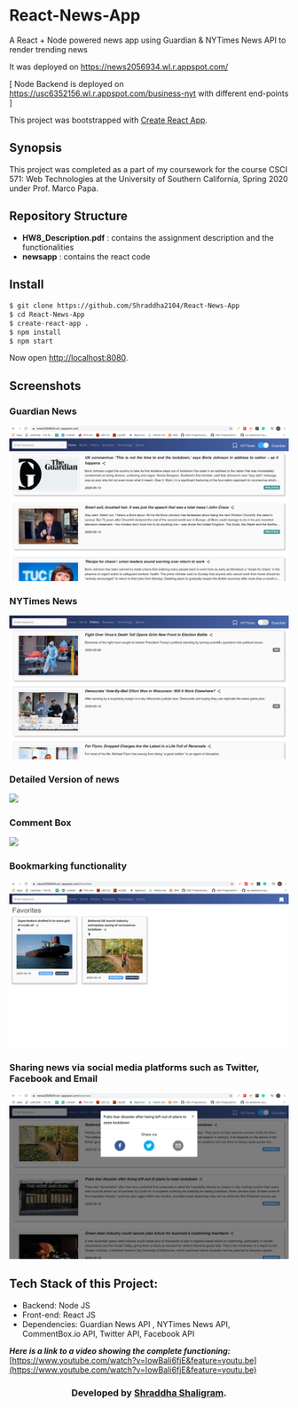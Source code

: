 # React-News-App
A React + Node powered news app using Guardian &amp; NYTimes News API to render trending news

It was deployed on https://news2056934.wl.r.appspot.com/

[ Node Backend is deployed on https://usc6352156.wl.r.appspot.com/business-nyt with different end-points ]

This project was bootstrapped with [Create React App](https://github.com/facebook/create-react-app).

## Synopsis

This project was completed as a part of my coursework for the course CSCI 571: Web Technologies at the University of Southern California, Spring 2020 under Prof. Marco Papa.

## Repository Structure

* **HW8_Description.pdf** : contains the assignment description and the functionalities
* **newsapp** : contains the react code

## Install

    $ git clone https://github.com/Shraddha2104/React-News-App
    $ cd React-News-App
    $ create-react-app .
    $ npm install
    $ npm start
    
    
Now open [http://localhost:8080](http://localhost:8080).

## Screenshots

<h3>Guardian News</h3>
<img src="1.png"  />

<h3>NYTimes News</h3>
<img src="2.png"  />

<h3>Detailed Version of news</h3>
<img src="3.png"  />

<h3>Comment Box </h3>
<img src="4.png"  />

<h3>Bookmarking functionality</h3>
<img src="5.png"  />


<h3>Sharing news via social media platforms such as Twitter, Facebook and Email</h3>
<img src="6.png"  />
  
  
  
## Tech Stack of this Project:


* Backend: Node JS
* Front-end: React JS
* Dependencies: Guardian News API , NYTimes News API, CommentBox.io API, Twitter API, Facebook API

***Here is a link to a video showing the complete functioning:*** [https://www.youtube.com/watch?v=IowBaIi6fjE&feature=youtu.be](https://www.youtube.com/watch?v=IowBaIi6fjE&feature=youtu.be) 

<h3 align="center"><b>Developed by <a href="https://github.com/Shraddha2104">Shraddha Shaligram</a>.</b></h1>

